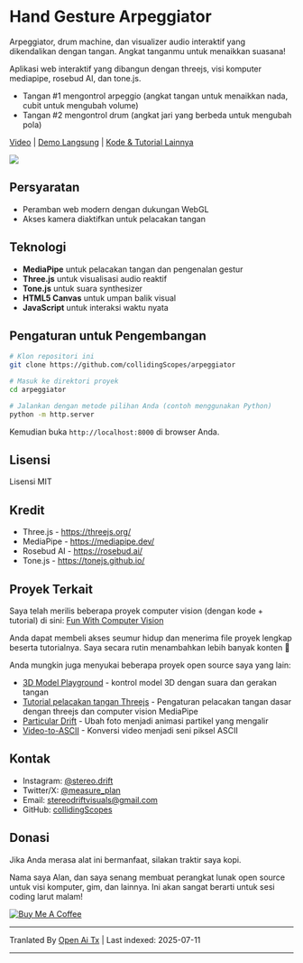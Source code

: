# Hand Gesture Arpeggiator

Arpeggiator, drum machine, dan visualizer audio interaktif yang dikendalikan dengan tangan. Angkat tanganmu untuk menaikkan suasana!

Aplikasi web interaktif yang dibangun dengan threejs, visi komputer mediapipe, rosebud AI, dan tone.js.

- Tangan #1 mengontrol arpeggio (angkat tangan untuk menaikkan nada, cubit untuk mengubah volume)
- Tangan #2 mengontrol drum (angkat jari yang berbeda untuk mengubah pola)

[Video](https://youtu.be/JepIs-DTBgk?si=4Y-FrQDF6KNy662C) | [Demo Langsung](https://collidingscopes.github.io/arpeggiator/) | [Kode & Tutorial Lainnya](https://funwithcomputervision.com/)

<img src="https://raw.githubusercontent.com/collidingScopes/arpeggiator/main/assets/demo.png">

## Persyaratan

- Peramban web modern dengan dukungan WebGL
- Akses kamera diaktifkan untuk pelacakan tangan

## Teknologi

- **MediaPipe** untuk pelacakan tangan dan pengenalan gestur
- **Three.js** untuk visualisasi audio reaktif
- **Tone.js** untuk suara synthesizer
- **HTML5 Canvas** untuk umpan balik visual
- **JavaScript** untuk interaksi waktu nyata
## Pengaturan untuk Pengembangan

```bash
# Klon repositori ini
git clone https://github.com/collidingScopes/arpeggiator

# Masuk ke direktori proyek
cd arpeggiator

# Jalankan dengan metode pilihan Anda (contoh menggunakan Python)
python -m http.server
```

Kemudian buka `http://localhost:8000` di browser Anda.

## Lisensi

Lisensi MIT

## Kredit
- Three.js - https://threejs.org/
- MediaPipe - https://mediapipe.dev/
- Rosebud AI - https://rosebud.ai/
- Tone.js - https://tonejs.github.io/

## Proyek Terkait

Saya telah merilis beberapa proyek computer vision (dengan kode + tutorial) di sini:
[Fun With Computer Vision](https://www.funwithcomputervision.com/)

Anda dapat membeli akses seumur hidup dan menerima file proyek lengkap beserta tutorialnya. Saya secara rutin menambahkan lebih banyak konten 🪬

Anda mungkin juga menyukai beberapa proyek open source saya yang lain:

- [3D Model Playground](https://collidingScopes.github.io/3d-model-playground) - kontrol model 3D dengan suara dan gerakan tangan
- [Tutorial pelacakan tangan Threejs](https://collidingScopes.github.io/threejs-handtracking-101) - Pengaturan pelacakan tangan dasar dengan threejs dan computer vision MediaPipe
- [Particular Drift](https://collidingScopes.github.io/particular-drift) - Ubah foto menjadi animasi partikel yang mengalir
- [Video-to-ASCII](https://collidingScopes.github.io/ascii) - Konversi video menjadi seni piksel ASCII
## Kontak

- Instagram: [@stereo.drift](https://www.instagram.com/stereo.drift/)
- Twitter/X: [@measure_plan](https://x.com/measure_plan)
- Email: [stereodriftvisuals@gmail.com](https://raw.githubusercontent.com/collidingScopes/arpeggiator/main/mailto:stereodriftvisuals@gmail.com)
- GitHub: [collidingScopes](https://github.com/collidingScopes)

## Donasi

Jika Anda merasa alat ini bermanfaat, silakan traktir saya kopi.

Nama saya Alan, dan saya senang membuat perangkat lunak open source untuk visi komputer, gim, dan lainnya. Ini akan sangat berarti untuk sesi coding larut malam!

[![Buy Me A Coffee](https://www.buymeacoffee.com/assets/img/custom_images/yellow_img.png)](https://www.buymeacoffee.com/stereoDrift)

---

Tranlated By [Open Ai Tx](https://github.com/OpenAiTx/OpenAiTx) | Last indexed: 2025-07-11

---